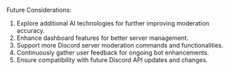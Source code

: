 Future Considerations:

1. Explore additional AI technologies for further improving moderation accuracy.
2. Enhance dashboard features for better server management.
3. Support more Discord server moderation commands and functionalities.
4. Continuously gather user feedback for ongoing bot enhancements.
5. Ensure compatibility with future Discord API updates and changes.